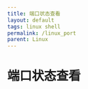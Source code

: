 ```yaml
---
title: 端口状态查看
layout: default
tags: linux shell
permalink: /linux_port
parent: Linux
---
```

# 端口状态查看
